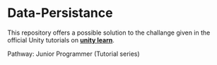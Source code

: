 # Data-Persistance

This repository offers a possible solution to the challange given in the 
official Unity tutorials on [**unity learn**](https://learn.unity.com/). 

Pathway: Junior Programmer (Tutorial series)
